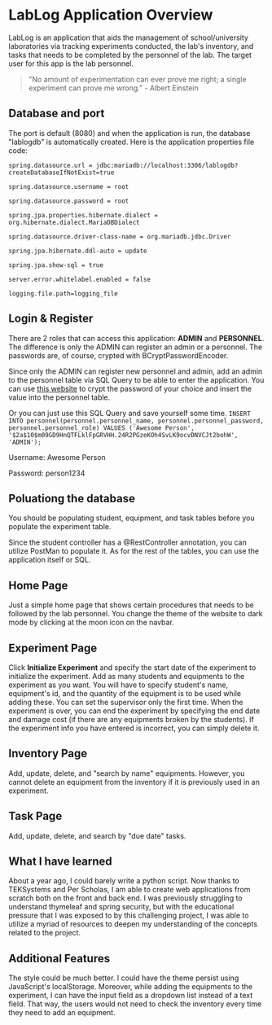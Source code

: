 # LabLog Application Overview

LabLog is an application that aids the management of school/university laboratories via tracking experiments conducted, the lab's inventory, and tasks that needs to be completed by the personnel of the lab. The target user for this app is the lab personnel.

> "No amount of experimentation can ever prove me right; a single experiment can prove me wrong." - Albert Einstein

## Database and port

The port is default (8080) and when the application is run, the database "lablogdb" is automatically created. Here is the application properties file code:

`spring.datasource.url = jdbc:mariadb://localhost:3306/lablogdb?createDatabaseIfNotExist=true`

`spring.datasource.username = root`

`spring.datasource.password = root`

`spring.jpa.properties.hibernate.dialect = org.hibernate.dialect.MariaDBDialect`

`spring.datasource.driver-class-name = org.mariadb.jdbc.Driver`

`spring.jpa.hibernate.ddl-auto = update`

`spring.jpa.show-sql = true`

`server.error.whitelabel.enabled = false`

`logging.file.path=logging_file`

## Login & Register

There are 2 roles that can access this application: **ADMIN** and **PERSONNEL**. The difference is only the ADMIN can register an admin or a personnel.
The passwords are, of course, crypted with BCryptPasswordEncoder.

Since only the ADMIN can register new personnel and admin, add an admin to the personnel table via SQL Query to be able to enter the application.
You can use [this website](https://www.browserling.com/tools/bcrypt) to crypt the password of your choice and insert the value into the personnel table.

Or you can just use this SQL Query and save yourself some time.
`INSERT INTO personnel(personnel.personnel_name, personnel.personnel_password, personnel.personnel_role) VALUES ('Awesome Person', '$2a$10$m09GD9HnQTFLklFpGRVHH.24R2PGzeKOh4SvLK9ocvDNVCJt2bohW', 'ADMIN');`

Username: Awesome Person

Password: person1234

## Poluationg the database

You should be populating student, equipment, and task tables before you populate the experiment
table.

Since the student controller has a @RestController annotation, you can utilize PostMan to populate it. As for the rest of the tables, you can use the application itself or SQL.

## Home Page

Just a simple home page that shows certain procedures that needs to be followed by the lab personnel. You change the theme of the website to dark mode by clicking at the moon icon on the navbar.

## Experiment Page

Click **Initialize Experiment** and specify the start date of the experiment to initialize the experiment. Add as many students and equipments to the experiment as you want. You will have to specify student's name, equipment's id, and the quantity of the equipment is to be used while adding these. You can set the supervisor only the first time. When the experiment is over, you can end the experiment by specifying the end date and damage cost (if there are any equipments broken by the students). If the experiment info you have entered is incorrect, you can simply delete it.

## Inventory Page
Add, update, delete, and "search by name" equipments. However, you cannot delete an equipment from the inventory if it is previously used in an experiment.

## Task Page
Add, update, delete, and search by "due date" tasks.


## What I have learned
About a year ago, I could barely write a python script. Now thanks to TEKSystems and Per Scholas, I am able to create web applications from scratch both on the front and back end. I was previously struggling to understand thymeleaf and spring security, but with the educational pressure that I was exposed to by this challenging project, I was able to utilize a myriad of resources to deepen my understanding of the concepts related to the project.

## Additional Features
The style could be much better. I could have the theme persist using JavaScript's localStorage. Moreover, while adding the equipments to the experiment, I can have the input field as a dropdown list instead of a text field. That way, the users would not need to check the inventory every time they need to add an equipment.
